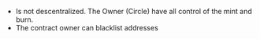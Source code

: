 - Is not descentralized. The Owner (Circle) have all control of the mint and burn.
- The contract owner can blacklist addresses
